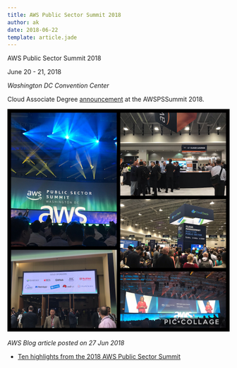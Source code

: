 ```yaml
---
title: AWS Public Sector Summit 2018
author: ak
date: 2018-06-22
template: article.jade
---
```


AWS Public Sector Summit 2018

June 20 - 21, 2018


*Washington DC Convention Center*

Cloud Associate Degree [announcement](https://www.bizjournals.com/washington/news/2018/06/20/a-first-of-its-kind-college-degree-program-is.html) at the AWSPSSummit 2018.

![AWS Public Sector Summit 2018](aws-public-secton-jun2018.PNG)

_AWS Blog article posted on 27 Jun 2018_

- [Ten highlights from the 2018 AWS Public Sector Summit](https://aws.amazon.com/blogs/publicsector/ten-highlights-from-the-2018-aws-public-sector-summit-dc/)
